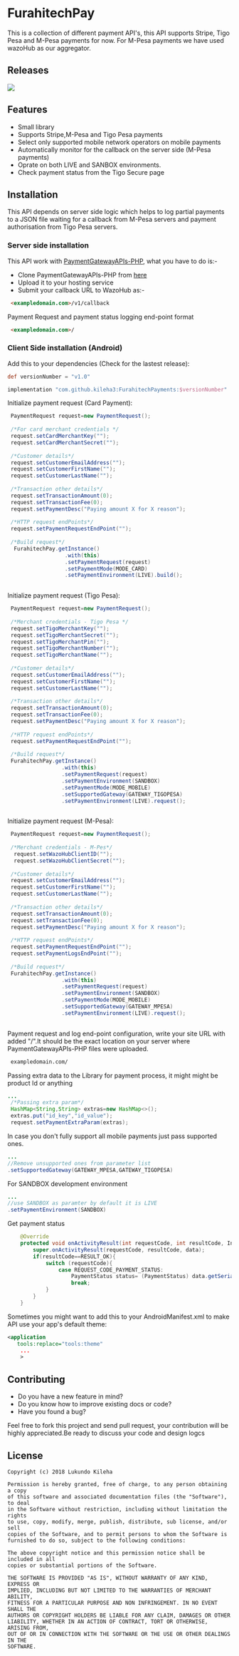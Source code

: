 # FurahitechPay
<p>
This is a collection of different payment API's, this API supports Stripe, Tigo Pesa and M-Pesa payments for now. For M-Pesa payments we have used wazoHub as our aggregator.
</p>

## Releases <a name="releases"></a>
[![](https://jitpack.io/v/kileha3/FurahitechPayments.svg)](https://jitpack.io/#kileha3/FurahitechPayments)



## Features <a name="features"></a>
* Small library
* Supports Stripe,M-Pesa and Tigo Pesa payments
* Select only supported mobile network operators on mobile payments
* Automatically monitor for the callback on the server side (M-Pesa payments)
* Oprate on both LIVE and SANBOX environments.
* Check payment status from the Tigo Secure page

## Installation <a name="installation"></a>
This API depends on server side logic which helps to log partial payments to a JSON file waiting for a callback from M-Pesa servers and payment authorisation from Tigo Pesa servers.

### Server side installation

This API work with <a href="https://github.com/kileha3/PaymentGatewayAPIs-PHP">PaymentGatewayAPIs-PHP</a>, what you have to do is:-<br/>
* Clone PaymentGatewayAPIs-PHP from <a href="https://github.com/kileha3/PaymentGatewayAPIs-PHP">here</a>
* Upload it to your hosting service
* Submit your callback URL to WazoHub as:-

```html
 <exampledomain.com>/v1/callback
```

Payment Request and payment status logging end-point format
```html
 <exampledomain.com>/
```


### Client Side installation (Android)
Add this to your dependencies (Check for the lastest release):
```groovy
def versionNumber = "v1.0"

implementation "com.github.kileha3:FurahitechPayments:$versionNumber"
```

Initialize payment request (Card Payment):
```java
 PaymentRequest request=new PaymentRequest();
 
 /*For card merchant credentials */
 request.setCardMerchantKey("");
 request.setCardMerchantSecret("");
 
 /*Customer details*/
 request.setCustomerEmailAddress("");
 request.setCustomerFirstName("");
 request.setCustomerLastName("");
 
 /*Transaction other details*/
 request.setTransactionAmount(0);
 request.setTransactionFee(0);
 request.setPaymentDesc("Paying amount X for X reason");
 
 /*HTTP request endPoints*/
 request.setPaymentRequestEndPoint("");
 
 /*Build request*/
  FurahitechPay.getInstance()
                  .with(this)
                  .setPaymentRequest(request)
                  .setPaymentMode(MODE_CARD)
                  .setPaymentEnvironment(LIVE).build();
 
```

Initialize payment request (Tigo Pesa):
```java
 PaymentRequest request=new PaymentRequest();
 
 /*Merchant credentials - Tigo Pesa */
 request.setTigoMerchantKey("");
 request.setTigoMerchantSecret("");
 request.setTigoMerchantPin("");
 request.setTigoMerchantNumber("");
 request.setTigoMerchantName("");
 
 /*Customer details*/
 request.setCustomerEmailAddress("");
 request.setCustomerFirstName("");
 request.setCustomerLastName("");
 
 /*Transaction other details*/
 request.setTransactionAmount(0);
 request.setTransactionFee(0);
 request.setPaymentDesc("Paying amount X for X reason");
 
 /*HTTP request endPoints*/
 request.setPaymentRequestEndPoint("");
 
 /*Build request*/
 FurahitechPay.getInstance()
                 .with(this)
                 .setPaymentRequest(request)
                 .setPaymentEnvironment(SANDBOX)
                 .setPaymentMode(MODE_MOBILE)
                 .setSupportedGateway(GATEWAY_TIGOPESA)
                 .setPaymentEnvironment(LIVE).request();
 
```


Initialize payment request (M-Pesa):
```java
 PaymentRequest request=new PaymentRequest();
 
 /*Merchant credentials - M-Pes*/
  request.setWazoHubClientID("");
  request.setWazoHubClientSecret("");
 
 /*Customer details*/
 request.setCustomerEmailAddress("");
 request.setCustomerFirstName("");
 request.setCustomerLastName("");
 
 /*Transaction other details*/
 request.setTransactionAmount(0);
 request.setTransactionFee(0);
 request.setPaymentDesc("Paying amount X for X reason");
 
 /*HTTP request endPoints*/
 request.setPaymentRequestEndPoint("");
 request.setPaymentLogsEndPoint("");
 
 /*Build request*/
 FurahitechPay.getInstance()
                 .with(this)
                 .setPaymentRequest(request)
                 .setPaymentEnvironment(SANDBOX)
                 .setPaymentMode(MODE_MOBILE)
                 .setSupportedGateway(GATEWAY_MPESA)
                 .setPaymentEnvironment(LIVE).request();
 
```

Payment request and log end-point configuration, write your site URL with added "/".It should be the exact location on your server where PaymentGatewayAPIs-PHP files were uploaded.
```html
 exampledomain.com/
```
Passing extra data to the Library for payment process, it might might be product Id or anything
```java
...
 /*Passing extra param*/
 HashMap<String,String> extras=new HashMap<>();
 extras.put("id_key","id_value");
 request.setPaymentExtraParam(extras);
```

In case you don't fully support all mobile payments just pass supported ones.
```java
...
//Remove unsupported ones from parameter list
.setSupportedGateway(GATEWAY_MPESA,GATEWAY_TIGOPESA)
```

For SANDBOX development environment
```java
...
//use SANDBOX as paramter by default it is LIVE
.setPaymentEnvironment(SANDBOX)
```

Get payment status
```java
    @Override
    protected void onActivityResult(int requestCode, int resultCode, Intent data) {
        super.onActivityResult(requestCode, resultCode, data);
        if(resultCode==RESULT_OK){
            switch (requestCode){
                case REQUEST_CODE_PAYMENT_STATUS:
                    PaymentStatus status= (PaymentStatus) data.getSerializableExtra(RESULT_PAYMENT_STATUS);
                    break;
            }
        }
    }
```

Sometimes you might want to add this to your AndroidManifest.xml to make API use your app's default theme:
```xml
<application
   tools:replace="tools:theme"
    ...
    >
```

## Contributing <a name="contribute"></a>
* Do you have a new feature in mind?
* Do you know how to improve existing docs or code?
* Have you found a bug?

Feel free to fork this project and send pull request, your contribution will be highly appreciated.Be ready to discuss your code and design logcs

## License <a name="license"></a>

    Copyright (c) 2018 Lukundo Kileha

    Permission is hereby granted, free of charge, to any person obtaining a copy
    of this software and associated documentation files (the "Software"), to deal
    in the Software without restriction, including without limitation the rights
    to use, copy, modify, merge, publish, distribute, sub license, and/or sell
    copies of the Software, and to permit persons to whom the Software is
    furnished to do so, subject to the following conditions:

    The above copyright notice and this permission notice shall be included in all
    copies or substantial portions of the Software.

    THE SOFTWARE IS PROVIDED "AS IS", WITHOUT WARRANTY OF ANY KIND, EXPRESS OR
    IMPLIED, INCLUDING BUT NOT LIMITED TO THE WARRANTIES OF MERCHANT ABILITY,
    FITNESS FOR A PARTICULAR PURPOSE AND NON INFRINGEMENT. IN NO EVENT SHALL THE
    AUTHORS OR COPYRIGHT HOLDERS BE LIABLE FOR ANY CLAIM, DAMAGES OR OTHER
    LIABILITY, WHETHER IN AN ACTION OF CONTRACT, TORT OR OTHERWISE, ARISING FROM,
    OUT OF OR IN CONNECTION WITH THE SOFTWARE OR THE USE OR OTHER DEALINGS IN THE
    SOFTWARE.


